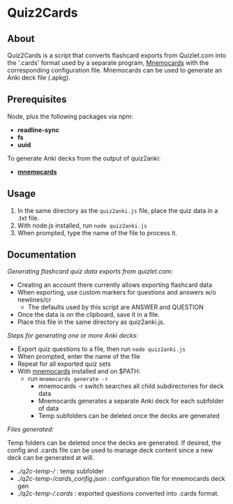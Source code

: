 # Quiz2Cards

## About

Quiz2Cards is a script that converts flashcard exports from Quizlet.com into the '.cards' format used by a separate program, [Mnemocards](https://github.com/guiferviz/mnemocards) with the corresponding configuration file. Mnemocards can be used to generate an Anki deck file (.apkg).

## Prerequisites

Node, plus the following packages via npm:

- **readline-sync**
- **fs**
- **uuid**

To generate Anki decks from the output of quiz2anki:

- [**mnemocards**](https://github.com/guiferviz/mnemocards)

## Usage

1. In the same directory as the `quiz2anki.js` file, place the quiz data in a .txt file.
2. With node.js installed, run `node quiz2anki.js`
3. When prompted, type the name of the file to process it.

## Documentation

_Generating flashcard quiz data exports from quizlet.com:_

- Creating an account there currently allows exporting flashcard data
- When exporting, use custom markers for questions and answers w/o newlines/cr
  - The defaults used by this script are ANSWER and QUESTION
- Once the data is on the clipboard, save it in a file.
- Place this file in the same directory as quiz2anki.js.

_Steps for generating one or more Anki decks:_

- Export quiz questions to a file, then run `node quiz2anki.js`
- When prompted, enter the name of the file
- Repeat for all exported quiz sets
- With [mnemocards](https://github.com/guiferviz/mnemocards) installed and on $PATH:
  - run `mnemocards generate -r`
    - mnemocards -r switch searches all child subdirectories for deck data
    - Mnemocards generates a separate Anki deck for each subfolder of data
    - Temp subfolders can be deleted once the decks are generated

_Files generated:_

Temp folders can be deleted once the decks are generated. If desired, the config and .cards file can be used to manage deck content since a new deck can be generated at will.

- _./q2c-temp-<user-deck-name>/_ : temp subfolder
- _./q2c-temp-<user-deck-name>/cards_config.json_ : configuration file for mnemocards deck gen
- _./q2c-temp-<user-deck-name>/<user-deck-name>.cards_ : exported questions converted into .cards format.
